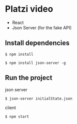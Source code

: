 # Platzi video

- React
- Json Server (for the fake API)

## Install dependencies

`$ npm install`

`$ npm install json-server -g`

## Run the project

json server

`$ json-server initialState.json`

client

`$ npm start`
